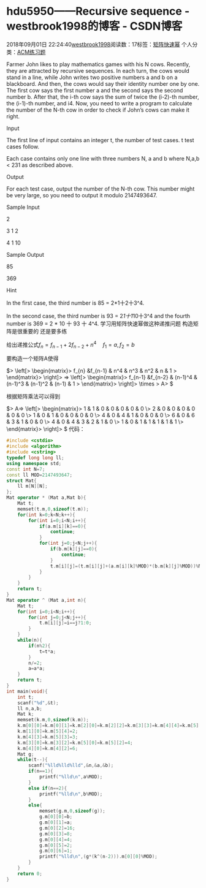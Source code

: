 # hdu5950——Recursive sequence - westbrook1998的博客 - CSDN博客





2018年09月01日 22:24:40[westbrook1998](https://me.csdn.net/westbrook1998)阅读数：17标签：[矩阵快速幂](https://so.csdn.net/so/search/s.do?q=矩阵快速幂&t=blog)
个人分类：[ACM练习题](https://blog.csdn.net/westbrook1998/article/category/7652684)









> 
Farmer John likes to play mathematics games with his N cows. Recently, they are attracted by recursive sequences. In each turn, the cows would stand in a line, while John writes two positive numbers a and b on a blackboard. And then, the cows would say their identity number one by one. The first cow says the first number a and the second says the second number b. After that, the i-th cow says the sum of twice the (i-2)-th number, the (i-1)-th number, and i4. Now, you need to write a program to calculate the number of the N-th cow in order to check if John’s cows can make it right.  

  Input 

  The first line of input contains an integer t, the number of test cases. t test cases follow.  

  Each case contains only one line with three numbers N, a and b where N,a,b < 231 as described above.  

  Output 

  For each test case, output the number of the N-th cow. This number might be very large, so you need to output it modulo 2147493647. 

  Sample Input 

  2 

  3 1 2 

  4 1 10 

  Sample Output 

  85 

  369  

  Hint 

  In the first case, the third number is 85 = 2*1十2十3^4. 

   In the second case, the third number is 93 = 2*1十1*10十3^4 and the fourth number is 369 = 2 * 10 十 93 十 4^4.
学习用矩阵快速幂做这种递推问题 构造矩阵是很重要的 还是要多练

> 
给出递推公式$f_n=f_{n-1}+2f_{n-2}+n^4 \quad f_1=a,f_2=b$

要构造一个矩阵A使得 


$> \left[> \begin{matrix}> f_{n} &f_{n-1} & n^4 & n^3 & n^2 & n & 1  > \end{matrix}> \right]> => \left[> \begin{matrix}> f_{n-1} &f_{n-2} & (n-1)^4 & (n-1)^3 & (n-1)^2 & (n-1) & 1  > \end{matrix}> \right]> \times > A> $

  根据矩阵乘法可以得到 


$> A=> \left[> \begin{matrix}> 1 & 1 & 0 & 0 & 0 & 0 & 0 \\> 2 & 0 & 0 & 0 & 0 & 0 & 0 \\> 1 & 0 & 1 & 0 & 0 & 0 & 0 \\> 4 & 0 & 4 & 1 & 0 & 0 & 0 \\> 6 & 0 & 6 & 3 & 1 & 0 & 0 \\> 4 & 0 & 4 & 3 & 2 & 1 & 0 \\> 1 & 0 & 1 & 1 & 1 & 1 & 1 \\> \end{matrix}> \right]> $
代码：

```cpp
#include <cstdio>
#include <algorithm>
#include <cstring>
typedef long long ll;
using namespace std;
const int N=7;
const ll MOD=2147493647;
struct Mat{
    ll m[N][N];
};
Mat operator * (Mat a,Mat b){
    Mat t;
    memset(t.m,0,sizeof(t.m));
    for(int k=0;k<N;k++){
        for(int i=0;i<N;i++){
            if(a.m[i][k]==0){
                continue;
            }
            for(int j=0;j<N;j++){
                if(b.m[k][j]==0){
                    continue;
                }
                t.m[i][j]=(t.m[i][j]+(a.m[i][k]%MOD)*(b.m[k][j]%MOD))%MOD;
            }
        }
    }
    return t;
}
Mat operator ^ (Mat a,int n){
    Mat t;
    for(int i=0;i<N;i++){
        for(int j=0;j<N;j++){
            t.m[i][j]=i==j?1:0;
        }
    }
    while(n){
        if(n%2){
            t=t*a;
        }
        n/=2;
        a=a*a;
    }
    return t;
}
int main(void){
    int t;
    scanf("%d",&t);
    ll n,a,b;
    Mat k;
    memset(k.m,0,sizeof(k.m));
    k.m[0][0]=k.m[0][1]=k.m[2][0]=k.m[2][2]=k.m[3][3]=k.m[4][4]=k.m[5][5]=k.m[6][0]=k.m[6][2]=k.m[6][3]=k.m[6][4]=k.m[6][5]=k.m[6][6]=1;
    k.m[1][0]=k.m[5][4]=2;
    k.m[4][3]=k.m[5][3]=3;
    k.m[3][0]=k.m[3][2]=k.m[5][0]=k.m[5][2]=4;
    k.m[4][0]=k.m[4][2]=6;
    Mat g;
    while(t--){
        scanf("%lld%lld%lld",&n,&a,&b);
        if(n==1){
            printf("%lld\n",a%MOD);
        }
        else if(n==2){
            printf("%lld\n",b%MOD);
        }
        else{
            memset(g.m,0,sizeof(g));
            g.m[0][0]=b;
            g.m[0][1]=a;
            g.m[0][2]=16;
            g.m[0][3]=8;
            g.m[0][4]=4;
            g.m[0][5]=2;
            g.m[0][6]=1;
            printf("%lld\n",(g*(k^(n-2))).m[0][0]%MOD);
        }
    }
    return 0;
}
```







